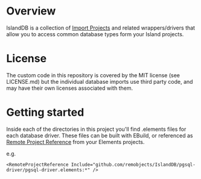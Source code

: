 # Overview

IslandDB is a collection of [Import Projects](https://docs.elementscompiler.com/Tools/FXGen/ImportProjects) and related wrappers/drivers that allow you to access common database types form your Island projects.

# License

The custom code in this repository is covered by the MIT license (see LICENSE.md) but the individual database imports use third party code, and may have their own licenses associated with them.

# Getting started

Inside each of the directories in this project you'll find .elements files for each database driver. These files can be built with EBuild, or referenced as [Remote Project Reference](https://docs.elementscompiler.com/Projects/References/RemoteProjectReferences) from your Elements projects.

e.g.

```
<RemoteProjectReference Include="github.com/remobjects/IslandDB/pgsql-driver/pgsql-driver.elements:*" />
```

